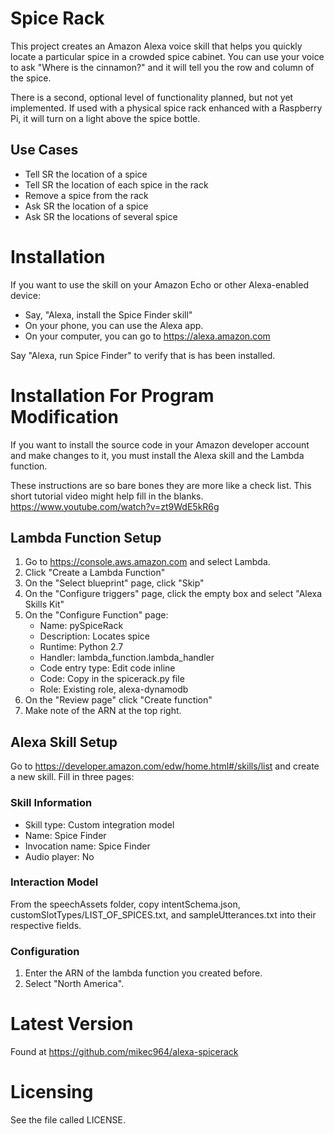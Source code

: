 # Spice Rack
This project creates an Amazon Alexa voice skill that helps you quickly locate
a particular spice in a crowded spice cabinet. You can use your voice to ask
"Where is the cinnamon?" and it will tell you the row and column of the spice.

There is a second, optional level of functionality planned, but not yet 
implemented. If used with a physical spice rack enhanced with a Raspberry Pi, 
it will turn on a light above the spice bottle.

## Use Cases
* Tell SR the location of a spice
* Tell SR the location of each spice in the rack
* Remove a spice from the rack
* Ask SR the location of a spice
* Ask SR the locations of several spice

# Installation
If you want to use the skill on your Amazon Echo or other Alexa-enabled
device:
* Say, "Alexa, install the Spice Finder skill"
* On your phone, you can use the Alexa app.
* On your computer, you can go to https://alexa.amazon.com 
 
Say "Alexa, run Spice Finder" to verify that is has been installed.

# Installation For Program Modification
If you want to install the source code in your Amazon developer account
and make changes to it, you must install the Alexa skill and the Lambda 
function.

These instructions are so bare bones they are more like a check list. This
short tutorial video might help fill in the blanks.
https://www.youtube.com/watch?v=zt9WdE5kR6g 

## Lambda Function Setup
1. Go to https://console.aws.amazon.com and select Lambda.
2. Click "Create a Lambda Function"
3. On the "Select blueprint" page, click "Skip"
4. On the "Configure triggers" page, click the empty box and select "Alexa
Skills Kit"
5. On the "Configure Function" page:
    - Name: pySpiceRack
    - Description: Locates spice
    - Runtime: Python 2.7
    - Handler: lambda_function.lambda_handler
    - Code entry type: Edit code inline
    - Code: Copy in the spicerack.py file
    - Role: Existing role, alexa-dynamodb
6. On the "Review page" click "Create function"
7. Make note of the ARN at the top right.

## Alexa Skill Setup
Go to https://developer.amazon.com/edw/home.html#/skills/list and create a new
skill. Fill in three pages:

### Skill Information
* Skill type: Custom integration model
* Name: Spice Finder
* Invocation name: Spice Finder
* Audio player: No

### Interaction Model
From the speechAssets folder, copy intentSchema.json, 
customSlotTypes/LIST_OF_SPICES.txt, and sampleUtterances.txt into their
respective fields.

### Configuration
1.  Enter the ARN of the lambda function you created before.
2.  Select "North America".

# Latest Version
Found at https://github.com/mikec964/alexa-spicerack 

# Licensing
See the file called LICENSE.
